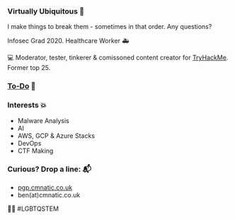 ### Virtually Ubiquitous 🌱
I make things to break them - sometimes in that order. Any questions?

Infosec Grad 2020. Healthcare Worker :ambulance:

:computer: Moderator, tester, tinkerer & comissoned content creator for [TryHackMe](https://tryhackme.com/p/cmnatic). Former top 25.

### [To-Do](http://todo.cmnatic.co.uk) :pencil:

### Interests :boom:
- Malware Analysis
- AI
- AWS, GCP & Azure Stacks
- DevOps
- CTF Making

### Curious? Drop a line: :mailbox_with_mail:
- [pgp.cmnatic.co.uk](pgp.cmnatic.co.uk)
- ben(at)cmnatic.co.uk

:rainbow_flag: #LGBTQSTEM



<!--
**CMNatic/CMNatic** is a ✨ _special_ ✨ repository because its `README.md` (this file) appears on your GitHub profile.

Here are some ideas to get you started:

- 🔭 I’m currently working on ...
- 🌱 I’m currently learning ...
- 👯 I’m looking to collaborate on ...
- 🤔 I’m looking for help with ...
- 💬 Ask me about ...
- 📫 How to reach me: ...
- 😄 Pronouns: ...
- ⚡ Fun fact: ...
-->
